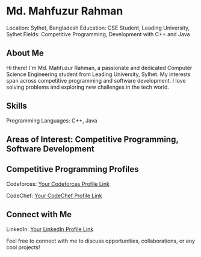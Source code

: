 # Md. Mahfuzur Rahman
Location: Sylhet, Bangladesh Education: CSE Student, Leading University, Sylhet Fields: Competitive Programming, Development with C++ and Java

## About Me
Hi there! I'm Md. Mahfuzur Rahman, a passionate and dedicated Computer Science Engineering student from Leading University, Sylhet. My interests span across competitive programming and software development. I love solving problems and exploring new challenges in the tech world.

## Skills
Programming Languages: C++, Java

## Areas of Interest: Competitive Programming, Software Development

## Competitive Programming Profiles
Codeforces: [Your Codeforces Profile Link](https://codeforces.com/profile/mahfuzrahman)

CodeChef: [Your CodeChef Profile Link](https://www.codechef.com/users/mahfuz_rahman)

## Connect with Me
LinkedIn: [Your LinkedIn Profile Link](https://codeforces.com/profile/mahfuzrahman)

Feel free to connect with me to discuss opportunities, collaborations, or any cool projects!

<!---
mahfuzRahman189/mahfuzRahman189 is a ✨ special ✨ repository because its `README.md` (this file) appears on your GitHub profile.
You can click the Preview link to take a look at your changes.
--->
